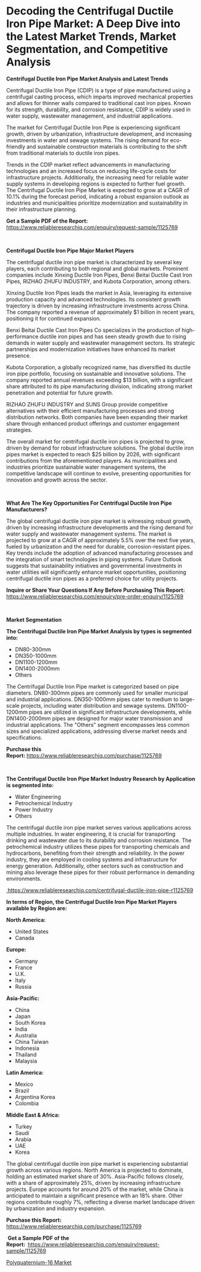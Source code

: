 <p><h1>Decoding the Centrifugal Ductile Iron Pipe Market: A Deep Dive into the Latest Market Trends, Market Segmentation, and Competitive Analysis</h1></p><p><strong>Centrifugal Ductile Iron Pipe Market Analysis and Latest Trends</strong></p>
<p><p>Centrifugal Ductile Iron Pipe (CDIP) is a type of pipe manufactured using a centrifugal casting process, which imparts improved mechanical properties and allows for thinner walls compared to traditional cast iron pipes. Known for its strength, durability, and corrosion resistance, CDIP is widely used in water supply, wastewater management, and industrial applications. </p><p>The market for Centrifugal Ductile Iron Pipe is experiencing significant growth, driven by urbanization, infrastructure development, and increasing investments in water and sewage systems. The rising demand for eco-friendly and sustainable construction materials is contributing to the shift from traditional materials to ductile iron pipes. </p><p>Trends in the CDIP market reflect advancements in manufacturing technologies and an increased focus on reducing life-cycle costs for infrastructure projects. Additionally, the increasing need for reliable water supply systems in developing regions is expected to further fuel growth. The Centrifugal Ductile Iron Pipe Market is expected to grow at a CAGR of 10.1% during the forecast period, indicating a robust expansion outlook as industries and municipalities prioritize modernization and sustainability in their infrastructure planning.</p></p>
<p><strong>Get a Sample PDF of the Report:&nbsp;</strong> <a href="https://www.reliableresearchiq.com/enquiry/request-sample/1125769?utm_campaign=2232&utm_medium=2&utm_source=Github&utm_content=ia&utm_term=01022025&utm_id=centrifugal-ductile-iron-pipe">https://www.reliableresearchiq.com/enquiry/request-sample/1125769</a></p>
<p>&nbsp;</p>
<p><strong>Centrifugal Ductile Iron Pipe Major Market Players</strong></p>
<p><p>The centrifugal ductile iron pipe market is characterized by several key players, each contributing to both regional and global markets. Prominent companies include Xinxing Ductile Iron Pipes, Benxi Beitai Ductile Cast Iron Pipes, RIZHAO ZHUFU INDUSTRY, and Kubota Corporation, among others.</p><p>Xinxing Ductile Iron Pipes leads the market in Asia, leveraging its extensive production capacity and advanced technologies. Its consistent growth trajectory is driven by increasing infrastructure investments across China. The company reported a revenue of approximately $1 billion in recent years, positioning it for continued expansion.</p><p>Benxi Beitai Ductile Cast Iron Pipes Co specializes in the production of high-performance ductile iron pipes and has seen steady growth due to rising demands in water supply and wastewater management sectors. Its strategic partnerships and modernization initiatives have enhanced its market presence.</p><p>Kubota Corporation, a globally recognized name, has diversified its ductile iron pipe portfolio, focusing on sustainable and innovative solutions. The company reported annual revenues exceeding $13 billion, with a significant share attributed to its pipe manufacturing division, indicating strong market penetration and potential for future growth.</p><p>RIZHAO ZHUFU INDUSTRY and SUNS Group provide competitive alternatives with their efficient manufacturing processes and strong distribution networks. Both companies have been expanding their market share through enhanced product offerings and customer engagement strategies.</p><p>The overall market for centrifugal ductile iron pipes is projected to grow, driven by demand for robust infrastructure solutions. The global ductile iron pipes market is expected to reach $25 billion by 2026, with significant contributions from the aforementioned players. As municipalities and industries prioritize sustainable water management systems, the competitive landscape will continue to evolve, presenting opportunities for innovation and growth across the sector.</p></p>
<p>&nbsp;</p>
<p><strong>What Are The Key Opportunities For Centrifugal Ductile Iron Pipe Manufacturers?</strong></p>
<p><p>The global centrifugal ductile iron pipe market is witnessing robust growth, driven by increasing infrastructure developments and the rising demand for water supply and wastewater management systems. The market is projected to grow at a CAGR of approximately 5.5% over the next five years, fueled by urbanization and the need for durable, corrosion-resistant pipes. Key trends include the adoption of advanced manufacturing processes and the integration of smart technologies in piping systems. Future Outlook suggests that sustainability initiatives and governmental investments in water utilities will significantly enhance market opportunities, positioning centrifugal ductile iron pipes as a preferred choice for utility projects.</p></p>
<p><strong>Inquire or Share Your Questions If Any Before Purchasing This Report:</strong> <a href="https://www.reliableresearchiq.com/enquiry/pre-order-enquiry/1125769?utm_campaign=2232&utm_medium=2&utm_source=Github&utm_content=ia&utm_term=01022025&utm_id=centrifugal-ductile-iron-pipe">https://www.reliableresearchiq.com/enquiry/pre-order-enquiry/1125769</a></p>
<p>&nbsp;</p>
<p><strong>Market Segmentation</strong></p>
<p><strong>The Centrifugal Ductile Iron Pipe Market Analysis by types is segmented into:</strong></p>
<p><ul><li>DN80-300mm</li><li>DN350-1000mm</li><li>DN1100-1200mm</li><li>DN1400-2000mm</li><li>Others</li></ul></p>
<p><p>The Centrifugal Ductile Iron Pipe market is categorized based on pipe diameters. DN80-300mm pipes are commonly used for smaller municipal and industrial applications. DN350-1000mm pipes cater to medium to large-scale projects, including water distribution and sewage systems. DN1100-1200mm pipes are utilized in significant infrastructure developments, while DN1400-2000mm pipes are designed for major water transmission and industrial applications. The "Others" segment encompasses less common sizes and specialized applications, addressing diverse market needs and specifications.</p></p>
<p><strong>Purchase this Report:&nbsp;</strong><a href="https://www.reliableresearchiq.com/purchase/1125769?utm_campaign=2232&utm_medium=2&utm_source=Github&utm_content=ia&utm_term=01022025&utm_id=centrifugal-ductile-iron-pipe">https://www.reliableresearchiq.com/purchase/1125769</a></p>
<p>&nbsp;</p>
<p><strong>The Centrifugal Ductile Iron Pipe Market Industry Research by Application is segmented into:</strong></p>
<p><ul><li>Water Engineering</li><li>Petrochemical Industry</li><li>Power Industry</li><li>Others</li></ul></p>
<p><p>The centrifugal ductile iron pipe market serves various applications across multiple industries. In water engineering, it is crucial for transporting drinking and wastewater due to its durability and corrosion resistance. The petrochemical industry utilizes these pipes for transporting chemicals and hydrocarbons, benefiting from their strength and reliability. In the power industry, they are employed in cooling systems and infrastructure for energy generation. Additionally, other sectors such as construction and mining also leverage these pipes for their robust performance in demanding environments.</p></p>
<p><a href="https://www.reliableresearchiq.com/centrifugal-ductile-iron-pipe-r1125769?utm_campaign=2232&utm_medium=2&utm_source=Github&utm_content=ia&utm_term=01022025&utm_id=centrifugal-ductile-iron-pipe">&nbsp;https://www.reliableresearchiq.com/centrifugal-ductile-iron-pipe-r1125769</a></p>
<p><strong>In terms of Region, the Centrifugal Ductile Iron Pipe Market Players available by Region are:</strong></p>
<p>
    <p> <strong> North America: </strong>
        <ul>
            <li>United States</li>
            <li>Canada</li>
        </ul>
        </p> 
    <p> <strong> Europe: </strong>
        <ul>
            <li>Germany</li>
            <li>France</li>
            <li>U.K.</li>
            <li>Italy</li>
            <li>Russia</li>
        </ul>
        </p> 
    <p> <strong> Asia-Pacific: </strong>
        <ul>
            <li>China</li>
            <li>Japan</li>
            <li>South Korea</li>
            <li>India</li>
            <li>Australia</li>
            <li>China Taiwan</li>
            <li>Indonesia</li>
            <li>Thailand</li>
            <li>Malaysia</li>
        </ul>
        </p> 
    <p> <strong> Latin America: </strong>
        <ul>
            <li>Mexico</li>
            <li>Brazil</li>
            <li>Argentina Korea</li>
            <li>Colombia</li>
        </ul>
        </p> 
    <p> <strong> Middle East & Africa: </strong>
        <ul>
            <li>Turkey</li>
            <li>Saudi</li>
            <li>Arabia</li>
            <li>UAE</li>
            <li>Korea</li>
        </ul>
    </p>
    </p>
<p><p>The global centrifugal ductile iron pipe market is experiencing substantial growth across various regions. North America is projected to dominate, holding an estimated market share of 30%. Asia-Pacific follows closely, with a share of approximately 25%, driven by increasing infrastructure projects. Europe accounts for around 20% of the market, while China is anticipated to maintain a significant presence with an 18% share. Other regions contribute roughly 7%, reflecting a diverse market landscape driven by urbanization and industry expansion.</p></p>
<p><strong>Purchase this Report: </strong><a href="https://www.reliableresearchiq.com/purchase/1125769?utm_campaign=2232&utm_medium=2&utm_source=Github&utm_content=ia&utm_term=01022025&utm_id=centrifugal-ductile-iron-pipe">https://www.reliableresearchiq.com/purchase/1125769</a></p>
<p>&nbsp;<strong>Get a Sample PDF of the Report:&nbsp;&nbsp;</strong><a href="https://www.reliableresearchiq.com/enquiry/request-sample/1125769?utm_campaign=2232&utm_medium=2&utm_source=Github&utm_content=ia&utm_term=01022025&utm_id=centrifugal-ductile-iron-pipe">https://www.reliableresearchiq.com/enquiry/request-sample/1125769</a></p>
<p><strong></strong></p>
<p><p><a href="https://github.com/kbollin866/Market-Research-Report-List-1/blob/main/polyquaternium-16-market.md?utm_campaign=2232&utm_medium=2&utm_source=Github&utm_content=ia&utm_term=01022025&utm_id=centrifugal-ductile-iron-pipe">Polyquaternium-16 Market</a></p></p>